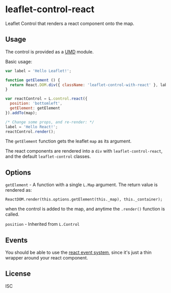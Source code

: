 # leaflet-control-react

Leaflet Control that renders a react component onto the map.

## Usage

The control is provided as a [UMD](https://github.com/umdjs/umd) module.

Basic usage:

```js
var label = 'Hello Leaflet!';

function getElement () {
  return React.DOM.div({ className: 'leaflet-control-with-react' }, label);
}

var reactControl = L.control.react({
  position: 'bottomleft',
  getElement: getElement
}).addTo(map);

/* Change some props, and re-render: */
label = 'Hello React!';
reactControl.render();
```

The `getElement` function gets the leaflet `map` as its argument.

The react components are rendered into a `div` with `leaflet-control-react`, and the default `leaflet-control` classes.

## Options

`getElement` - A function with a single `L.Map` argument. The return value is rendered as:
```
ReactDOM.render(this.options.getElement(this._map), this._container);
```
when the control is added to the map, and anytime the `.render()` function is called.

`position` - Inherited from `L.Control`

## Events

You should be able to use the [react event system](https://facebook.github.io/react/docs/events.html), since it's just a thin wrapper around your react component.

## License

ISC
